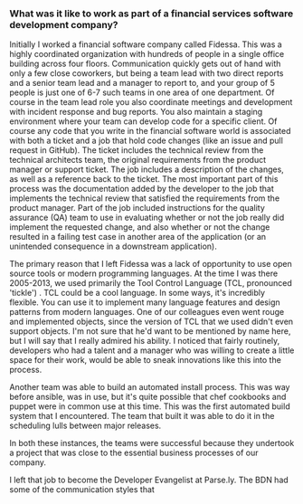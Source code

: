 ### What was it like to work as part of a financial services software development company?

 Initially I worked a financial software company called Fidessa. This was
 a highly coordinated organization with hundreds of people in a single
 office building across four floors. Communication quickly gets out of
 hand with only a few close coworkers, but being a team lead with two direct reports and a senior team lead and a manager to report
 to, and your group of 5 people is just one of 6-7 such teams in one area of one department. Of course in the team
 lead role you also coordinate meetings and development with incident response and bug reports. You also maintain a
 staging environment where your team can develop code for a specific client. Of course any code that you write in the
  financial software world is associated with both a ticket and a job that hold code changes (like an issue and pull
  request in GitHub). The ticket includes the technical review from the technical architects team, the original
  requirements from the product manager or support ticket. The job includes a description of the changes, as well as
  a reference back to the ticket. The most important part of this process was the documentation added by the
  developer to the job that implements the technical review that satisfied the requirements from the product manager.
  Part of the job included instructions for the quality assurance (QA) team to use in evaluating whether or not the
  job really did implement the requested change, and also whether or not the change resulted in a failing test case
  in another area of the application (or an unintended consequence in a downstream application).

 The primary reason that I left Fidessa was a lack of opportunity to use open source tools or modern programming
 languages. At the time I was there 2005-2013, we used primarily the Tool Control Language (TCL, pronounced 'tickle')
 . TCL could be a cool language. In some ways, it's incredibly flexible. You can use it to implement many language
 features and design patterns from modern languages. One of our colleagues even went rouge and implemented objects,
 since the version of TCL that we used didn't even support objects. I'm not sure that he'd want to be mentioned by
 name here, but I will say that I really admired his ability. I noticed that fairly routinely, developers who had a
 talent and a manager who was willing to create a little space for their work, would be able to sneak innovations
 like this into the process.

 Another team was able to build an automated install process. This was way before ansible, was in use, but it's quite
  possible that chef cookbooks and puppet were in common use at this time. This was the first automated build system
  that I encountered. The team that built it was able to do it in the scheduling lulls between major releases.


 In both these instances, the teams were successful because they undertook a project that was close to the essential
 business processes of our company.


 I left that job to become the Developer Evangelist at Parse.ly. The BDN had some of the communication styles that